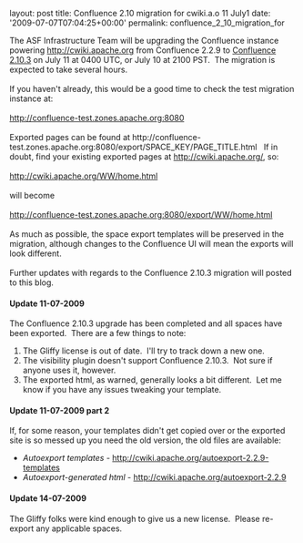 
layout: post
title: Confluence 2.10 migration for cwiki.a.o 11 July1
date: '2009-07-07T07:04:25+00:00'
permalink: confluence_2_10_migration_for

<p>
The ASF Infrastructure Team will be upgrading the Confluence instance powering <a href="http://cwiki.apache.org">http://cwiki.apache.org</a> from Confluence 2.2.9 to <a href="http://confluence.atlassian.com/display/DOC/Confluence%202.10%20Release%20Notes">Confluence 2.10.3</a> on July 11 at 0400 UTC, or July 10 at 2100 PST.&nbsp; The migration is expected to take several hours. &nbsp;<br /><br />If you haven't already, this would be a good time to check the test migration instance at:<br /><br /><a href="http://confluence-test.zones.apache.org:8080">http://confluence-test.zones.apache.org:8080</a><br /><br />Exported pages can be found at http://confluence-test.zones.apache.org:8080/export/SPACE_KEY/PAGE_TITLE.html&nbsp;&nbsp; If in doubt, find your existing exported pages at <a href="http://cwiki.apache.org/">http://cwiki.apache.org/</a>, so:<br /><br /><a href="http://cwiki.apache.org/WW/home.html">http://cwiki.apache.org/WW/home.html</a><br /><br />will become<br /><br /><a href="http://confluence-test.zones.apache.org:8080/export/WW/home.html">http://confluence-test.zones.apache.org:8080/export/WW/home.html</a><br /><br />As much as possible, the space export templates will be preserved in the migration, although changes to the Confluence UI will mean the exports will look different.<br /><br />Further updates with regards to the Confluence 2.10.3 migration will posted to this blog.</p><h4>Update 11-07-2009</h4><p>The Confluence 2.10.3 upgrade has been completed and all spaces have been exported.&nbsp; There are a few things to note:</p><ol><li>The Gliffy license is out of date.&nbsp; I'll try to track down a new one.</li><li>The visibility plugin doesn't support Confluence 2.10.3.&nbsp; Not sure if anyone uses it, however.</li><li>The exported html, as warned, generally looks a bit different.&nbsp; Let me know if you have any issues tweaking your template.</li></ol><h4>Update 11-07-2009 part 2</h4><p>If, for some reason, your templates didn't get copied over or the exported site is so messed up you need the old version, the old files are available:</p><ul><li><i>Autoexport templates</i> - <a href="http://cwiki.apache.org/autoexport-2.2.9-templates">http://cwiki.apache.org/autoexport-2.2.9-templates</a></li><li><i>Autoexport-generated html</i> - <a href="http://cwiki.apache.org/autoexport-2.2.9">http://cwiki.apache.org/autoexport-2.2.9</a></li></ul><h4>Update 14-07-2009</h4>The Gliffy folks were kind enough to give us a new license.&nbsp; Please re-export any applicable spaces.<br />
